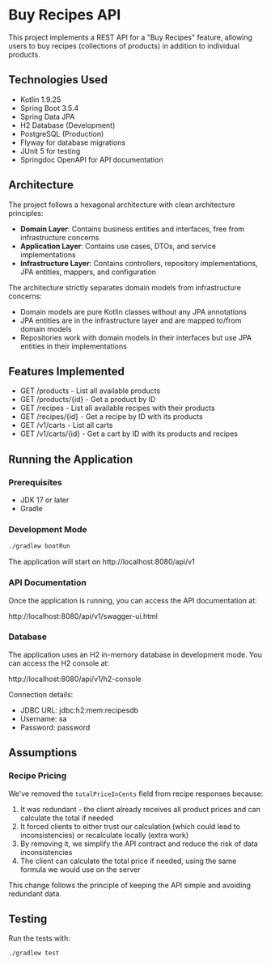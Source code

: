 # Buy Recipes API

This project implements a REST API for a "Buy Recipes" feature, allowing users to buy recipes (collections of products) in addition to individual products.

## Technologies Used

- Kotlin 1.9.25
- Spring Boot 3.5.4
- Spring Data JPA
- H2 Database (Development)
- PostgreSQL (Production)
- Flyway for database migrations
- JUnit 5 for testing
- Springdoc OpenAPI for API documentation

## Architecture

The project follows a hexagonal architecture with clean architecture principles:

- **Domain Layer**: Contains business entities and interfaces, free from infrastructure concerns
- **Application Layer**: Contains use cases, DTOs, and service implementations
- **Infrastructure Layer**: Contains controllers, repository implementations, JPA entities, mappers, and configuration

The architecture strictly separates domain models from infrastructure concerns:
- Domain models are pure Kotlin classes without any JPA annotations
- JPA entities are in the infrastructure layer and are mapped to/from domain models
- Repositories work with domain models in their interfaces but use JPA entities in their implementations

## Features Implemented

- GET /products - List all available products
- GET /products/{id} - Get a product by ID
- GET /recipes - List all available recipes with their products
- GET /recipes/{id} - Get a recipe by ID with its products
- GET /v1/carts - List all carts
- GET /v1/carts/{id} - Get a cart by ID with its products and recipes

## Running the Application

### Prerequisites

- JDK 17 or later
- Gradle

### Development Mode

```bash
./gradlew bootRun
```

The application will start on http://localhost:8080/api/v1

### API Documentation

Once the application is running, you can access the API documentation at:

http://localhost:8080/api/v1/swagger-ui.html

### Database

The application uses an H2 in-memory database in development mode. You can access the H2 console at:

http://localhost:8080/api/v1/h2-console

Connection details:
- JDBC URL: jdbc:h2:mem:recipesdb
- Username: sa
- Password: password

## Assumptions

### Recipe Pricing
We've removed the `totalPriceInCents` field from recipe responses because:

1. It was redundant - the client already receives all product prices and can calculate the total if needed
2. It forced clients to either trust our calculation (which could lead to inconsistencies) or recalculate locally (extra work)
3. By removing it, we simplify the API contract and reduce the risk of data inconsistencies
4. The client can calculate the total price if needed, using the same formula we would use on the server

This change follows the principle of keeping the API simple and avoiding redundant data.

## Testing

Run the tests with:

```bash
./gradlew test
```
